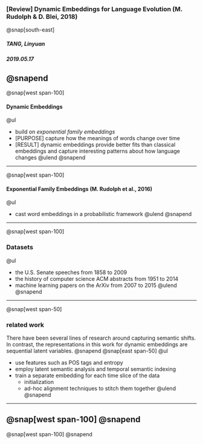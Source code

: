 ### [Review] Dynamic Embeddings for Language Evolution (M. Rudolph & D. Blei, 2018)
@snap[south-east]
##### TANG, Linyuan
##### 2019.05.17
@snapend
---
@snap[west span-100]
#### Dynamic Embeddings
@ul[](false)
- build on *exponential family embeddings*
- [PURPOSE] capture how the meanings of words change over time
- [RESULT] dynamic embeddings provide better fits than classical embeddings and capture interesting patterns about how language changes
@ulend
@snapend
---
@snap[west span-100]
#### Exponential Family Embeddings (M. Rudolph et al., 2016)
@ul[](false)
- cast word embeddings in a probabilistic framework
@ulend
@snapend
---
@snap[west span-100]
### Datasets
@ul[](false)
- the U.S. Senate speeches from 1858 to 2009
- the history of computer science ACM abstracts from 1951 to 2014
- machine learning papers on the ArXiv from 2007 to 2015
@ulend
@snapend
---
@snap[west span-50]
### related work
There have been several lines of research around capturing semantic shifts.
In contrast, the representations in this work for dynamic embeddings are sequential latent variables.
@snapend
@snap[east span-50]
@ul[](false)
- use features such as POS tags and entropy
- employ latent semantic analysis and temporal semantic indexing
- train a separate embedding for each time slice of the data
  - initialization
  - ad-hoc alignment techniques to stitch them together
@ulend
@snapend
---
@snap[west span-100]
@snapend
---
@snap[west span-100]
@snapend
